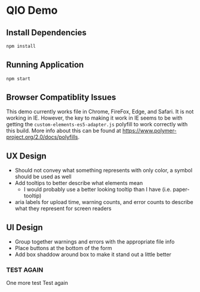 # QIO Demo

## Install Dependencies

```bash
npm install
```

## Running Application

```bash
npm start
```

## Browser Compatiblity Issues

This demo currently works file in Chrome, FireFox, Edge, and Safari. It is not working in IE. However, the key to making it work in IE seems to be with getting the `custom-elements-es5-adapter.js` polyfill to work correctly with this build. More info about this can be found at https://www.polymer-project.org/2.0/docs/polyfills.

## UX Design

- Should not convey what something represents with only color, a symbol should be used as well
- Add tooltips to better describe what elements mean
    * I would probably use a better looking tooltip than I have (i.e. paper-tooltip)
- aria labels for upload time, warning counts, and error counts to describe what they represent for screen readers

## UI Design

- Group together warnings and errors with the appropriate file info
- Place buttons at the bottom of the form
- Add box shaddow around box to make it stand out a little better

### TEST AGAIN

One more test
Test again
